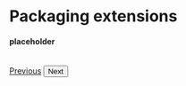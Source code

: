 # Packaging extensions
<h4 class="fw-light">placeholder</h4><br/>

<div class="btn-group" role="group" aria-label="Basic example">
  <a href="?page=developing-extensions/Admin-configuration" class="btn btn-dark bg-light-subtle border-light-subtle">Previous</a>
  <button type="button" class="btn btn-dark bg-light-subtle border-light-subtle text-secondary disabled">Next</button>
</div>
